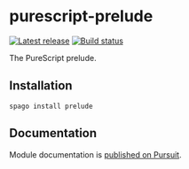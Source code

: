 # purescript-prelude

[![Latest release](http://img.shields.io/github/release/purescript/purescript-prelude.svg)](https://github.com/purescript/purescript-prelude/releases)
[![Build status](https://github.com/purescript/purescript-prelude/workflows/CI/badge.svg?branch=master)](https://github.com/purescript/purescript-prelude/actions?query=workflow%3ACI+branch%3Amaster)

The PureScript prelude.

## Installation

```
spago install prelude
```

## Documentation

Module documentation is [published on Pursuit](http://pursuit.purescript.org/packages/purescript-prelude).

